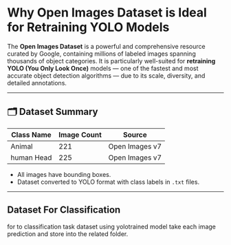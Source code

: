 # Why Open Images Dataset is Ideal for Retraining YOLO Models

The **Open Images Dataset** is a powerful and comprehensive resource curated by Google, containing millions of labeled images spanning thousands of object categories. It is particularly well-suited for **retraining YOLO (You Only Look Once)** models — one of the fastest and most accurate object detection algorithms — due to its scale, diversity, and detailed annotations.

---

## 🗂 Dataset Summary

| Class Name     | Image Count | Source         |
|----------------|-------------|----------------|
| Animal         | 221         | Open Images v7 |
| human Head     | 225         | Open Images v7 |

- All images have bounding boxes.
- Dataset converted to YOLO format with class labels in `.txt` files.

---
## Dataset For Classification 

for to classification task dataset using yolotrained model take each image prediction and store into the related folder.


